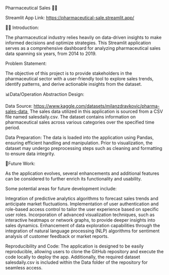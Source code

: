 Pharmaceutical Sales 💊💉

Streamlit App Link: https://pharmaceutical-sale.streamlit.app/


✍🏻 Introduction:

The pharmaceutical industry relies heavily on data-driven insights to make informed decisions and optimize strategies. This Streamlit application serves as a comprehensive dashboard for analyzing pharmaceutical sales data spanning six years, from 2014 to 2019.

Problem Statement:

The objective of this project is to provide stakeholders in the pharmaceutical sector with a user-friendly tool to explore sales trends, identify patterns, and derive actionable insights from the dataset.

📊Data/Operation Abstraction Design:

Data Source:  https://www.kaggle.com/datasets/milanzdravkovic/pharma-sales-data 
The sales data utilized in this application is sourced from a CSV file named salesdaily.csv. The dataset contains information on pharmaceutical sales across various categories over the specified time period.

Data Preparation:
The data is loaded into the application using Pandas, ensuring efficient handling and manipulation. 
Prior to visualization, the dataset may undergo preprocessing steps such as cleaning and formatting to ensure data integrity.

🧪Future Work:

As the application evolves, several enhancements and additional features can be considered to further enrich its functionality and usability. 

Some potential areas for future development include:

Integration of predictive analytics algorithms to forecast sales trends and anticipate market fluctuations.
Implementation of user authentication and role-based access control to tailor the user experience based on specific user roles.
Incorporation of advanced visualization techniques, such as interactive heatmaps or network graphs, to provide deeper insights into sales dynamics.
Enhancement of data exploration capabilities through the integration of natural language processing (NLP) algorithms for sentiment analysis of customer feedback or market reports.

Reproducibility and Code:
The application is designed to be easily reproducible, allowing users to clone the GitHub repository and execute the code locally to deploy the app. Additionally, the required dataset salesdaily.csv is included within the Data folder of the repository for seamless access.
